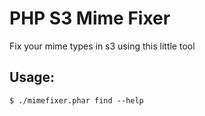 # PHP S3 Mime Fixer

Fix your mime types in s3 using this little tool

## Usage:
`$ ./mimefixer.phar find --help`
```

```
